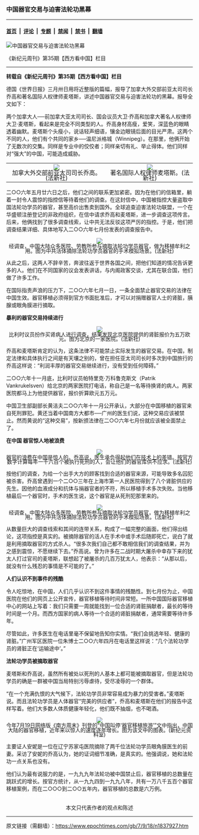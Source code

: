 ### 中国器官交易与迫害法轮功黑幕

---

#### [首页](../../../..?n1837927) &nbsp;|&nbsp; [评论](../../../../../epoch-comment?n1837927) &nbsp;|&nbsp; [专题](../../../../../epoch-special?n1837927) &nbsp;|&nbsp; [禁闻](../../../../../epoch-news?n1837927) &nbsp;|&nbsp; [禁书](../../../../../books?n1837927) &nbsp;|&nbsp; [翻墙](https://github.com/gfw-breaker/nogfw/blob/master/README.md?n1837927)


<div><img alt="中国器官交易与迫害法轮功黑幕" class="attachment-djy_600_400 size-djy_600_400 wp-post-image" src="https://i.epochtimes.com/assets/uploads/2007/09/709172327481898-600x400.jpg"/>
<div class="caption">
 <p>
  《新纪元周刊》第35期【西方看中国】栏目
 </p>
</div></div><hr/><div class="post_content" id="artbody" itemprop="articleBody">
 <!-- article content begin -->
 <p>
  <b>
   转载自《新纪元周刊》第35期【西方看中国】栏目
  </b>
 </p>
 <p>
  德国《世界日报》三月卅日用将近整版的篇幅，报导了加拿大外交部前亚太司司长乔高和著名国际人权律师麦塔斯，讲述中国器官交易与迫害法轮功的黑幕。报导全文如下：
 </p>
 <p>
  两个加拿大人──前加拿大亚太司司长、国会议员大卫‧乔高和加拿大著名人权律师大卫‧麦塔斯，看起来是完全不同类型的人。乔高身材高瘦，爱笑，深蓝色的眼睛透着幽默。麦塔斯个头瘦小，说话轻声细语，镶金边眼镜后面的目光严肃。这两个不同的人，他们有个共同的家乡──温尼派格城（Winnipeg）。在那里，他俩开始了无数次的交集。同样是专业中的佼佼者；同样亲切有礼、举止得体。他们同样对“强大”的中国，可能造成威胁。
 </p>
 <table align="center" border="0">
  <tr valign="top">
   <td>
    <div style="line-height:90%;text-align:center">
     <ok href="/i6/709172327031898.jpg">
      <img src="/i6/709172327031898--ss.jpg"/>
     </ok>
     <br/>
     <span class="bn12">
      加拿大外交部前亚太司司长乔高。(法新社)
     </span>
    </div>
   </td>
   <td>
    <div style="line-height:90%;text-align:center">
     <ok href="/i6/709172327061898.jpg">
      <img src="/i6/709172327061898--ss.jpg"/>
     </ok>
     <br/>
     <span class="bn12">
      著名国际人权律师麦塔斯。(法新社)
     </span>
    </div>
   </td>
  </tr>
 </table>
 <p>
  二○○六年五月廿六日之后，他们之间的联系更加紧密。因为在他们的信箱里，躺着一封令人震惊的指控信等待着他们的调查。在这封信中，中国被指控大量盗取中国法轮功学员的器官，甚至高价出售卖到国外。全球追查迫害法轮功联盟，一个在华盛顿注册登记的非政府组织，在信中请求乔高和麦塔斯，进一步调查这项传言。后来，他俩找到了很多调查线索，让中共无法反驳这项严厉的指控。于是，他们把调查结果详细、具体地写入二○○六年七月份发表的调查报告中。
 </p>
 <p>
  <div style="line-height:90%;text-align:center">
   <ok href="/i6/709172327081898.jpg">
    <img src="/i6/709172327081898--ss.jpg"/>
   </ok>
   <br/>
   <span class="bn12">
    经调查，中国大陆众多医院、劳教所参与摘取法轮功学员器官，做为移植牟利之用。图为中共活体摘除法轮功学员器官的手术模拟场景。(法新社)
   </span>
  </div>
  <p>
   从此之后，这两人不辞辛苦，奔波往返于世界各国之间，把他们知道的情况告诉更多的人。他们在不同国家的议会发表讲话，与内阁政客交谈，尤其在联合国，他们做了许多工作。
  </p>
  <p>
   在国际指责声浪的压力下，二○○六年七月一日，一条全面禁止器官交易的法律在中国生效。器官移植必须得到官方书面批准后，才可以对捐赠器官人士的肾脏，胰腺或眼角膜进行摘取。
  </p>
  <p>
   <b>
    暴利的器官交易持续进行
   </b>
  </p>
  <p>
   <div style="line-height:90%;text-align:center">
    <ok href="/i6/709172327111898.jpg">
     <img src="/i6/709172327111898--ss.jpg"/>
    </ok>
    <br/>
    <span class="bn12">
     比利时议员扮作买肾病人进行调查，结果发现北京医院提供的肾脏报价为五万欧元。图为北京的一家医院。(法新社)
    </span>
   </div>
   <p>
    乔高和麦塔斯肯定的认为，这条法律不可能禁止实际发生的器官交易。在中国，制定法律和具体执行之间是有天壤之别的，曾在担任亚太司司长时多次到中国旅行的乔高这样说：“利润丰厚的器官交易继续进行，没有受到任何障碍。”
   </p>
   <p>
    二○○六年十一月底，比利时议员帕特里克‧万科鲁克斯文（Patrik Vankrukelsven）给北京的两家医院打电话，称自己是一名等待换肾的病人。两家医院都马上为他提供器官，报价折算欧元五万元。
   </p>
   <p>
    中国卫生部副部长黄洁夫二○○六年十一月公开承认，大部分在中国移植的器官来自死刑罪犯。黄还当着中国南方大都市──广州的医生们说，这种交易应该被禁止。然而黄说的“这种交易”，按新颁法律在二○○六年七月份就应该被全面禁止了。
   </p>
   <p>
    <b>
     在中国 器官惊人地被浪费
    </b>
   </p>
   <p>
    <div style="line-height:90%;text-align:center">
     <ok href="/i6/709172327121898.jpg">
      <img src="/i6/709172327121898--ss.jpg"/>
     </ok>
     <br/>
     <span class="bn12">
      器官的浪费在中国是惊人的。乔高说，医生承负得起他们在技术上的差错。按官方数字计算每年一千六百个被执行死刑的人，会让他们的器官库供不应求。(法新社)
     </span>
    </div>
    <p>
     按他们的调查，为给一个出手大方的顾客找到合适的器官来源，可能导致多名囚犯被杀害。乔高曾遇到一个二○○三年在上海市第一人民医院得到了八个肾脏供应的先生。因他的血液成分和抗体与捐器官者的不符，所以移植手术多次失败。当他移植最后一个器官时，手术的医生说，这个器官是从死刑犯那里来的。
    </p>
    <p>
     <div style="line-height:90%;text-align:center">
      <ok href="/i6/709172327311898.jpg">
       <img src="/i6/709172327311898--ss.jpg"/>
      </ok>
      <br/>
      <span class="bn12">
       经调查，中国大陆众多医院、劳教所参与摘取法轮功学员器官，做为移植牟利之用。图为中共活体摘除法轮功学员器官的手术模拟场景。(法新社)
      </span>
     </div>
     <p>
      从数量巨大的调查线索和其间的连带关系，构成了一幅完整的画面，他们得出结论，这项指控是真实的。被摘除器官的活人在手术中或手术后随即死亡，说白了就是利用摘取器官的方式杀人。“很多次我们自己都不敢相信我们的调查结果，并为之感到震惊，不愿继续下去。”乔高说。曾为许多在二战时期大屠杀中幸存下来的犹太人打过官司的麦塔斯，联想起了被屠杀的几百万犹太人，他表示：“从那以后，就没有什么残忍的事情是不可能的了。”
     </p>
     <p>
      <b>
       人们认识不到事件的残酷
      </b>
     </p>
     <p>
      令人吃惊地，在中国，人们几乎认识不到这件事情的残酷性。到七月份为止，中国医院在他们的网页上公开宣传，器官移植等待时间非常短。一所中国国际器官移植中心的网站上写着：我们只需要一周就能找到一位合适的肾脏捐献者，最长的等待时间是一个月。而西方国家的病人等待一个合适的肾脏捐献者，通常需要等待许多年。
     </p>
     <p>
      尽管如此，许多医生在电话里毫不保留地告知你实情。“我们会挑选年轻、健康的肾脏。”广州军区医院一位朱博士二○○六年四月在电话里这样说：“几个法轮功学员的肾脏正在‘运输途中’。”
     </p>
     <p>
      <b>
       法轮功学员被摘取器官
      </b>
     </p>
     <p>
      麦塔斯和乔高说，虽然所有被处以死刑的人基本上都可能被摘取器官，但是法轮功学员的确是一群被中国当局特别污辱虐待，受尽凌辱的一个群体。
     </p>
     <p>
      “在一个充满仇恨的大气候下，法轮功学员非常容易成为暴力的受害者。”麦塔斯说。而且法轮功学员是人体器官“完美的供应者”，乔高和麦塔斯在他们的报告中这样写着。他们大多数人体质健康年轻化，他们既不抽烟，也不喝酒。
     </p>
     <p>
      <div style="line-height:90%;text-align:center">
       <ok href="/i6/709172327351898.jpg">
        <img src="/i6/709172327351898--ss.jpg"/>
       </ok>
       <br/>
       <span class="bn12">
        今年7月19日网络版《南方周末》刊登的“中国叫停‘器官移植旅游’”文中指出，中国大陆的器官移植，近年来以惊人的速度逐年增长。图为该文中的图表。(新纪元资料室)
       </span>
      </div>
      <p>
       主要证人安妮是一位在辽宁苏家屯医院摘除了两千位法轮功学员眼角膜医生的前妻。采访了安妮的乔高认为，她的证词细节准确，是真实的。他强调说，她和法轮功一点关系也没有。
      </p>
      <p>
       他们认为最有说服力的是，一九九九年法轮功被中国禁止后，器官移植的总数量在跳跃式的增长。按官方统计，从一九九四到一九九八年，共有一万八千五百个器官移植案例，而在二○○○到二○○五年内，器官移植的总数是六万例。
       <br/>
       <font color="#ffffff">
        (http://www.dajiyuan.com)
       </font>
       <br/>
       <center>
        <font class="GY13">
         本文只代表作者的观点和陈述
        </font>
       </center>
      </p>
      <!-- article content end -->
      <div id="below_article_ad">
      </div>
     </p>
    </p>
   </p>
  </p>
 </p>
</div>


---

原文链接（需翻墙）：https://www.epochtimes.com/gb/7/9/18/n1837927.htm